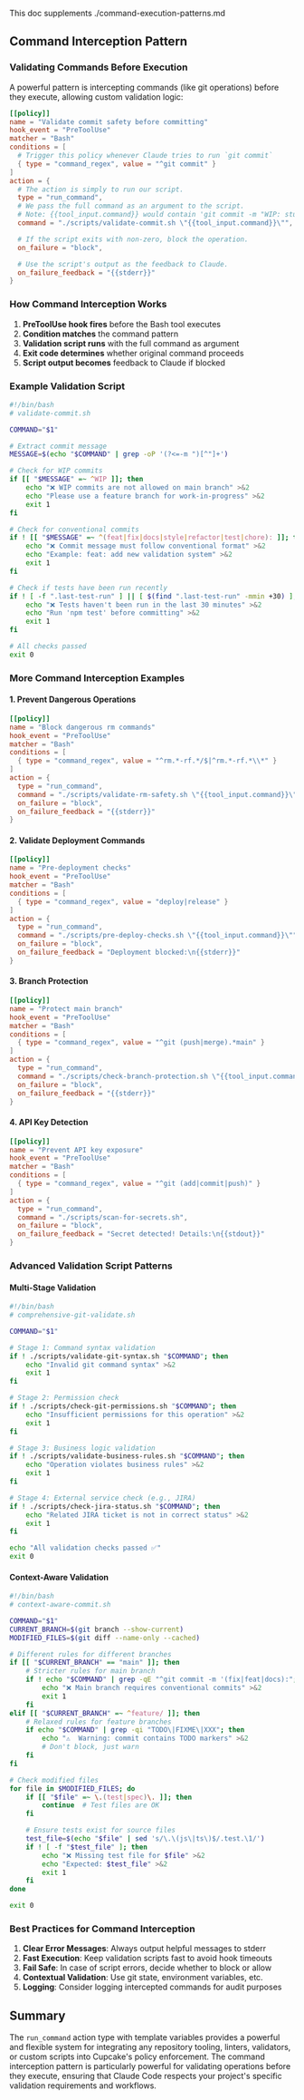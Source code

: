 This doc supplements ./command-execution-patterns.md

## Command Interception Pattern

### Validating Commands Before Execution

A powerful pattern is intercepting commands (like git operations) before they execute, allowing custom validation logic:

```toml
[[policy]]
name = "Validate commit safety before committing"
hook_event = "PreToolUse"
matcher = "Bash"
conditions = [
  # Trigger this policy whenever Claude tries to run `git commit`
  { type = "command_regex", value = "^git commit" }
]
action = {
  # The action is simply to run our script.
  type = "run_command",
  # We pass the full command as an argument to the script.
  # Note: {{tool_input.command}} would contain 'git commit -m "WIP: stuff"'
  command = "./scripts/validate-commit.sh \"{{tool_input.command}}\"",

  # If the script exits with non-zero, block the operation.
  on_failure = "block",

  # Use the script's output as the feedback to Claude.
  on_failure_feedback = "{{stderr}}"
}
```

### How Command Interception Works

1. **PreToolUse hook fires** before the Bash tool executes
2. **Condition matches** the command pattern
3. **Validation script runs** with the full command as argument
4. **Exit code determines** whether original command proceeds
5. **Script output becomes** feedback to Claude if blocked

### Example Validation Script

```bash
#!/bin/bash
# validate-commit.sh

COMMAND="$1"

# Extract commit message
MESSAGE=$(echo "$COMMAND" | grep -oP '(?<=-m ")[^"]+')

# Check for WIP commits
if [[ "$MESSAGE" =~ ^WIP ]]; then
    echo "❌ WIP commits are not allowed on main branch" >&2
    echo "Please use a feature branch for work-in-progress" >&2
    exit 1
fi

# Check for conventional commits
if ! [[ "$MESSAGE" =~ ^(feat|fix|docs|style|refactor|test|chore): ]]; then
    echo "❌ Commit message must follow conventional format" >&2
    echo "Example: feat: add new validation system" >&2
    exit 1
fi

# Check if tests have been run recently
if ! [ -f ".last-test-run" ] || [ $(find ".last-test-run" -mmin +30) ]; then
    echo "❌ Tests haven't been run in the last 30 minutes" >&2
    echo "Run 'npm test' before committing" >&2
    exit 1
fi

# All checks passed
exit 0
```

### More Command Interception Examples

#### 1. Prevent Dangerous Operations

```toml
[[policy]]
name = "Block dangerous rm commands"
hook_event = "PreToolUse"
matcher = "Bash"
conditions = [
  { type = "command_regex", value = "^rm.*-rf.*/$|^rm.*-rf.*\\*" }
]
action = {
  type = "run_command",
  command = "./scripts/validate-rm-safety.sh \"{{tool_input.command}}\"",
  on_failure = "block",
  on_failure_feedback = "{{stderr}}"
}
```

#### 2. Validate Deployment Commands

```toml
[[policy]]
name = "Pre-deployment checks"
hook_event = "PreToolUse"
matcher = "Bash"
conditions = [
  { type = "command_regex", value = "deploy|release" }
]
action = {
  type = "run_command",
  command = "./scripts/pre-deploy-checks.sh \"{{tool_input.command}}\"",
  on_failure = "block",
  on_failure_feedback = "Deployment blocked:\n{{stderr}}"
}
```

#### 3. Branch Protection

```toml
[[policy]]
name = "Protect main branch"
hook_event = "PreToolUse"
matcher = "Bash"
conditions = [
  { type = "command_regex", value = "^git (push|merge).*main" }
]
action = {
  type = "run_command",
  command = "./scripts/check-branch-protection.sh \"{{tool_input.command}}\"",
  on_failure = "block",
  on_failure_feedback = "{{stderr}}"
}
```

#### 4. API Key Detection

```toml
[[policy]]
name = "Prevent API key exposure"
hook_event = "PreToolUse"
matcher = "Bash"
conditions = [
  { type = "command_regex", value = "^git (add|commit|push)" }
]
action = {
  type = "run_command",
  command = "./scripts/scan-for-secrets.sh",
  on_failure = "block",
  on_failure_feedback = "Secret detected! Details:\n{{stdout}}"
}
```

### Advanced Validation Script Patterns

#### Multi-Stage Validation

```bash
#!/bin/bash
# comprehensive-git-validate.sh

COMMAND="$1"

# Stage 1: Command syntax validation
if ! ./scripts/validate-git-syntax.sh "$COMMAND"; then
    echo "Invalid git command syntax" >&2
    exit 1
fi

# Stage 2: Permission check
if ! ./scripts/check-git-permissions.sh "$COMMAND"; then
    echo "Insufficient permissions for this operation" >&2
    exit 1
fi

# Stage 3: Business logic validation
if ! ./scripts/validate-business-rules.sh "$COMMAND"; then
    echo "Operation violates business rules" >&2
    exit 1
fi

# Stage 4: External service check (e.g., JIRA)
if ! ./scripts/check-jira-status.sh "$COMMAND"; then
    echo "Related JIRA ticket is not in correct status" >&2
    exit 1
fi

echo "All validation checks passed ✅"
exit 0
```

#### Context-Aware Validation

```bash
#!/bin/bash
# context-aware-commit.sh

COMMAND="$1"
CURRENT_BRANCH=$(git branch --show-current)
MODIFIED_FILES=$(git diff --name-only --cached)

# Different rules for different branches
if [[ "$CURRENT_BRANCH" == "main" ]]; then
    # Stricter rules for main branch
    if ! echo "$COMMAND" | grep -qE "^git commit -m '(fix|feat|docs):"; then
        echo "❌ Main branch requires conventional commits" >&2
        exit 1
    fi
elif [[ "$CURRENT_BRANCH" =~ ^feature/ ]]; then
    # Relaxed rules for feature branches
    if echo "$COMMAND" | grep -qi "TODO\|FIXME\|XXX"; then
        echo "⚠️  Warning: commit contains TODO markers" >&2
        # Don't block, just warn
    fi
fi

# Check modified files
for file in $MODIFIED_FILES; do
    if [[ "$file" =~ \.(test|spec)\. ]]; then
        continue  # Test files are OK
    fi

    # Ensure tests exist for source files
    test_file=$(echo "$file" | sed 's/\.\(js\|ts\)$/.test.\1/')
    if ! [ -f "$test_file" ]; then
        echo "❌ Missing test file for $file" >&2
        echo "Expected: $test_file" >&2
        exit 1
    fi
done

exit 0
```

### Best Practices for Command Interception

1. **Clear Error Messages**: Always output helpful messages to stderr
2. **Fast Execution**: Keep validation scripts fast to avoid hook timeouts
3. **Fail Safe**: In case of script errors, decide whether to block or allow
4. **Contextual Validation**: Use git state, environment variables, etc.
5. **Logging**: Consider logging intercepted commands for audit purposes

## Summary

The `run_command` action type with template variables provides a powerful and flexible system for integrating any repository tooling, linters, validators, or custom scripts into Cupcake's policy enforcement. The command interception pattern is particularly powerful for validating operations before they execute, ensuring that Claude Code respects your project's specific validation requirements and workflows.

